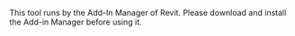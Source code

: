 This tool runs by the Add-In Manager of Revit.
Please download and install the Add-in Manager before using it.

